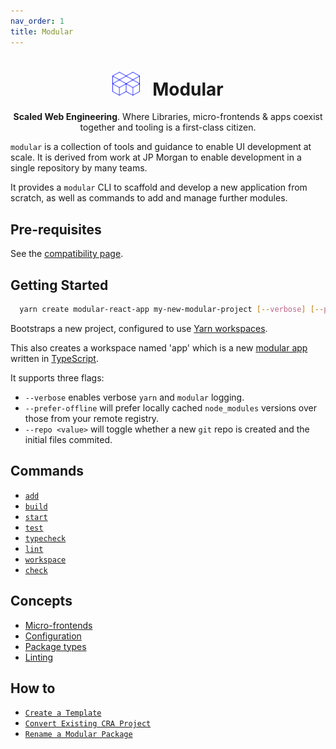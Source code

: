 ```yaml
---
nav_order: 1
title: Modular
---
```


<div align="center">
  <h1><img height="38px" width="44px" style="height: 38px; max-width: 44px" src="https://raw.githubusercontent.com/jpmorganchase/modular/main/docs/img/modular-hero.svg"> &nbsp; Modular</h1>

  <p><strong>Scaled Web Engineering</strong>. Where Libraries, micro-frontends & apps coexist together and tooling is a first-class citizen.</p>
</div>

`modular` is a collection of tools and guidance to enable UI development at
scale. It is derived from work at JP Morgan to enable development in a single
repository by many teams.

It provides a `modular` CLI to scaffold and develop a new application from
scratch, as well as commands to add and manage further modules.

## Pre-requisites

See the [compatibility page](./compatibility.md).

## Getting Started

```bash
  yarn create modular-react-app my-new-modular-project [--verbose] [--prefer-offline] [--repo]
```

Bootstraps a new project, configured to use
[Yarn workspaces](https://classic.yarnpkg.com/en/docs/workspaces/).

This also creates a workspace named 'app' which is a new
[modular app](./package-types) written in
[TypeScript](https://www.typescriptlang.org/).

It supports three flags:

- `--verbose` enables verbose `yarn` and `modular` logging.
- `--prefer-offline` will prefer locally cached `node_modules` versions over
  those from your remote registry.
- `--repo <value>` will toggle whether a new `git` repo is created and the
  initial files commited.

## Commands

- [`add`](./commands/add.md)
- [`build`](./commands/build.md)
- [`start`](./commands/start.md)
- [`test`](./commands/test.md)
- [`typecheck`](./commands/typecheck.md)
- [`lint`](./commands/lint.md)
- [`workspace`](./commands/workspace.md)
- [`check`](./commands/check.md)

## Concepts

- [Micro-frontends](./concepts/microfrontends.md)
- [Configuration](./configuration.md)
- [Package types](./package-types)
- [Linting](./concepts/linting.md)

## How to

- [`Create a Template`](./how-to/create-template.md)
- [`Convert Existing CRA Project`](./how-to/convert-react-app.md)
- [`Rename a Modular Package`](./how-to/rename-package.md)
